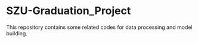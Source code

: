 # SZU-Graduation_Project
 This repository contains some related codes for data processing and model building.
